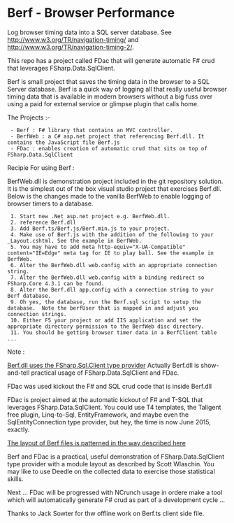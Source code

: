 # Berf - Browser Performance

Log browser timing data into a SQL server database.
See http://www.w3.org/TR/navigation-timing/ and http://www.w3.org/TR/navigation-timing-2/.


This repo has a project called FDac that will generate automatic F# crud that leverages FSharp.Data.SqlClient.


Berf is small project that saves the timing data in the browser to a SQL Server database.
Berf is a quick way of logging all that really useful browser timing data that is available in modern browsers without a big fuss over using a paid for external service or glimpse plugin that calls home.


The Projects :-

     - Berf : F# library that contains an MVC controller. 
     - BerfWeb : a C# asp.net project that referencing Berf.dll. It contains the JavaScript file Berf.js
     - FDac : enables creation of automatic crud that sits on top of FSharp.Data.SqlClient


Recipie For using Berf :

BerfWeb.dll is demonstration project included in the git repository solution.
It is the simplest out of the box visual studio project that exercises Berf.dll.
Below is the changes made to the vanilla BerfWeb to enable logging of browser timers to a database.

     1. Start new .Net asp.net project e.g. BerfWeb.dll.
     2. reference Berf.dll
     3. Add Berf.ts/Berf.js/Berf.min.js to your project.
     4. Make use of Berf.js with the addition of the following to your _Layout.cshtml. See the example in BerfWeb.
     5. You may have to add meta http-equiv="X-UA-Compatible" content="IE=Edge" meta tag for IE to play ball. See the example in BerfWeb.
     6. Alter the BerfWeb.dll web.config with an appropriate connection string.
     7. Alter the BerfWeb.dll web.config with a binding redirect so FSharp.Core 4.3.1 can be found.
     8. Alter the Berf.dll app.config with a connection string to your Berf database.
     9. Oh yes, the database, run the Berf.sql script to setup the database.  Note the berfUser that is mapped in and adjust you connection strings.
     10. Either F5 your project or add IIS application and set the appropriate directory permission to the BerfWeb disc directory.
     11. You should be getting browser timer data in a BerfClient table ...


Note :

[Berf.dll uses the FSharp.Sql.Client type provider](http://fsprojects.github.io/FSharp.Data.SqlClient/)
Actually Berf.dll is show-and-tell practical usage of FSharp.Data.SqlClient and FDac.

FDac was used kickout the F# and SQL crud code that is inside Berf.dll
 
FDac is project aimed at the automatic kickout of F# and T-SQL that leverages FSharp.Data.SqlClient.
You could use T4 templates, the Taligent free plugin, Linq-to-Sql, EntityFramework, and maybe even the SqlEntityConnection type provider, but hey, the time is now June 2015, exactly.


[The layout of Berf files is patterned in the way described here ](http://fsharpforfunandprofit.com/posts/recipe-part3/)

Berf and FDac is a practical, useful demonstration of FSharp.Data.SqlClient type provider with a module layout as described by Scott Wlaschin.
You may like to use Deedle on the collected data to exercise those statistical skills.


Next ...
FDac will be progressed with NCrunch usage in ordere make a tool which will automatically generate F# crud as part of a development cycle ...


Thanks to Jack Sowter for thw offline work on Berf.ts client side file.

